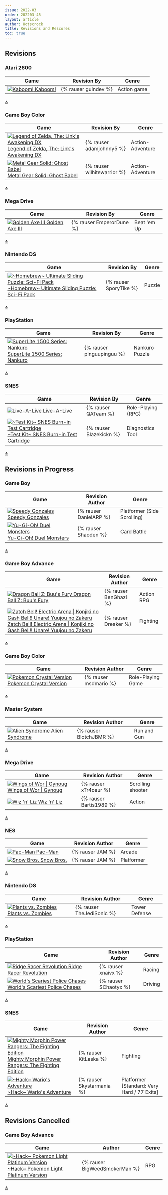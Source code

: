 ```yaml
---
issue: 2022-03
order: 202203-45
layout: article
author: Hotscrock
title: Revisions and Rescores
toc: true
---
```


## Revisions

### Atari 2600


| Game                                                                                                                                                                                                                         | Revision By          | Genre       |
| ---------------------------------------------------------------------------------------------------------------------------------------------------------------------------------------------------------------------------- | -------------------- | ----------- |
| <a class="gameicon-link" href="https://retroachievements.org/game/12735" target="_blank" rel="noopener"> <img class="gameicon" src="https://retroachievements.org/Images/016774.png" alt="Kaboom!"> <span>Kaboom!</span></a> | {% rauser guindev %} | Action game |

<a href="#toc">:top:</a>


### Game Boy Color


| Game                                                                                                                                                                                                                                                                                            | Revision By                 | Genre            |
| ----------------------------------------------------------------------------------------------------------------------------------------------------------------------------------------------------------------------------------------------------------------------------------------------- | --------------------------- | ---------------- |
| <a class="gameicon-link" href="https://retroachievements.org/game/5371" target="_blank" rel="noopener"> <img class="gameicon" src="https://retroachievements.org/Images/046977.png" alt="Legend of Zelda, The: Link's Awakening DX"> <span>Legend of Zelda, The: Link's Awakening DX</span></a> | {% rauser adamjohnny5 %}    | Action-Adventure |
| <a class="gameicon-link" href="https://retroachievements.org/game/520" target="_blank" rel="noopener"> <img class="gameicon" src="https://retroachievements.org/Images/004440.png" alt="Metal Gear Solid: Ghost Babel"> <span>Metal Gear Solid: Ghost Babel</span></a>                          | {% rauser wilhitewarrior %} | Action-Adventure |

<a href="#toc">:top:</a>


### Mega Drive


| Game                                                                                                                                                                                                                                    | Revision By              | Genre       |
| --------------------------------------------------------------------------------------------------------------------------------------------------------------------------------------------------------------------------------------- | ------------------------ | ----------- |
| <a class="gameicon-link" href="https://retroachievements.org/game/88" target="_blank" rel="noopener"> <img class="gameicon" src="https://retroachievements.org/Images/049191.png" alt="Golden Axe III"> <span>Golden Axe III</span></a> | {% rauser EmperorDune %} | Beat 'em Up |

<a href="#toc">:top:</a>


### Nintendo DS


| Game                                                                                                                                                                                                                                                                                                         | Revision By            | Genre  |
| ------------------------------------------------------------------------------------------------------------------------------------------------------------------------------------------------------------------------------------------------------------------------------------------------------------ | ---------------------- | ------ |
| <a class="gameicon-link" href="https://retroachievements.org/game/14842" target="_blank" rel="noopener"> <img class="gameicon" src="https://retroachievements.org/Images/053815.png" alt="~Homebrew~ Ultimate Sliding Puzzle: Sci-Fi Pack"> <span>~Homebrew~ Ultimate Sliding Puzzle: Sci-Fi Pack</span></a> | {% rauser SporyTike %} | Puzzle |

<a href="#toc">:top:</a>


### PlayStation


| Game                                                                                                                                                                                                                                                                       | Revision By               | Genre          |
| -------------------------------------------------------------------------------------------------------------------------------------------------------------------------------------------------------------------------------------------------------------------------- | ------------------------- | -------------- |
| <a class="gameicon-link" href="https://retroachievements.org/game/14582" target="_blank" rel="noopener"> <img class="gameicon" src="https://retroachievements.org/Images/031202.png" alt="SuperLite 1500 Series: Nankuro"> <span>SuperLite 1500 Series: Nankuro</span></a> | {% rauser pinguupinguu %} | Nankuro Puzzle |

<a href="#toc">:top:</a>


### SNES


| Game                                                                                                                                                                                                                                                                                       | Revision By         | Genre              |
| ------------------------------------------------------------------------------------------------------------------------------------------------------------------------------------------------------------------------------------------------------------------------------------------ | ------------------- | ------------------ |
| <a class="gameicon-link" href="https://retroachievements.org/game/1411" target="_blank" rel="noopener"> <img class="gameicon" src="https://retroachievements.org/Images/008516.png" alt="Live-A-Live"> <span>Live-A-Live</span></a>                                                        | {% rauser QATeam %} | Role-Playing (RPG) |
| <a class="gameicon-link" href="https://retroachievements.org/game/10701" target="_blank" rel="noopener"> <img class="gameicon" src="https://retroachievements.org/Images/051152.png" alt="~Test Kit~ SNES Burn-in Test Cartridge"> <span>~Test Kit~ SNES Burn-in Test Cartridge</span></a> | {% rauser Blazekickn %}   | Diagnostics Tool   |

<a href="#toc">:top:</a>



## Revisions in Progress

### Game Boy


| Game                                                                                                                                                                                                                                                       | Revision Author        | Genre                       |
| ---------------------------------------------------------------------------------------------------------------------------------------------------------------------------------------------------------------------------------------------------------- | ---------------------- | --------------------------- |
| <a class="gameicon-link" href="https://retroachievements.org/game/3329" target="_blank" rel="noopener"> <img class="gameicon" src="https://retroachievements.org/Images/046738.png" alt="Speedy Gonzales"> <span>Speedy Gonzales</span></a>                | {% rauser DanielARP %} | Platformer (Side Scrolling) |
| <a class="gameicon-link" href="https://retroachievements.org/game/595" target="_blank" rel="noopener"> <img class="gameicon" src="https://retroachievements.org/Images/027227.png" alt="Yu-Gi-Oh! Duel Monsters"> <span>Yu-Gi-Oh! Duel Monsters</span></a> | {% rauser Shaoden %}   | Card Battle                 |

<a href="#toc">:top:</a>


### Game Boy Advance


| Game                                                                                                                                                                                                                                                                                                                                                                  | Revision Author       | Genre      |
| --------------------------------------------------------------------------------------------------------------------------------------------------------------------------------------------------------------------------------------------------------------------------------------------------------------------------------------------------------------------- | --------------------- | ---------- |
| <a class="gameicon-link" href="https://retroachievements.org/game/754" target="_blank" rel="noopener"> <img class="gameicon" src="https://retroachievements.org/Images/034392.png" alt="Dragon Ball Z: Buu's Fury"> <span>Dragon Ball Z: Buu's Fury</span></a>                                                                                                        | {% rauser BenGhazi %} | Action RPG |
| <a class="gameicon-link" href="https://retroachievements.org/game/7015" target="_blank" rel="noopener"> <img class="gameicon" src="https://retroachievements.org/Images/045956.png" alt="Zatch Bell! Electric Arena \| Konjiki no Gash Bell!! Unare! Yuujou no Zakeru"> <span>Zatch Bell! Electric Arena \| Konjiki no Gash Bell!! Unare! Yuujou no Zakeru</span></a> | {% rauser Dreaker %}  | Fighting   |

<a href="#toc">:top:</a>


### Game Boy Color


| Game                                                                                                                                                                                                                                                       | Revision Author       | Genre             |
| ---------------------------------------------------------------------------------------------------------------------------------------------------------------------------------------------------------------------------------------------------------- | --------------------- | ----------------- |
| <a class="gameicon-link" href="https://retroachievements.org/game/810" target="_blank" rel="noopener"> <img class="gameicon" src="https://retroachievements.org/Images/034421.png" alt="Pokemon Crystal Version"> <span>Pokemon Crystal Version</span></a> | {% rauser msdmario %} | Role-Playing Game |

<a href="#toc">:top:</a>


### Master System


| Game                                                                                                                                                                                                                                       | Revision Author         | Genre       |
| ------------------------------------------------------------------------------------------------------------------------------------------------------------------------------------------------------------------------------------------ | ----------------------- | ----------- |
| <a class="gameicon-link" href="https://retroachievements.org/game/10747" target="_blank" rel="noopener"> <img class="gameicon" src="https://retroachievements.org/Images/047136.png" alt="Alien Syndrome"> <span>Alien Syndrome</span></a> | {% rauser BlotchJBMR %} | Run and Gun |

<a href="#toc">:top:</a>


### Mega Drive


| Game                                                                                                                                                                                                                                                     | Revision Author         | Genre             |
| -------------------------------------------------------------------------------------------------------------------------------------------------------------------------------------------------------------------------------------------------------- | ----------------------- | ----------------- |
| <a class="gameicon-link" href="https://retroachievements.org/game/330" target="_blank" rel="noopener"> <img class="gameicon" src="https://retroachievements.org/Images/009228.png" alt="Wings of Wor \| Gynoug"> <span>Wings of Wor \| Gynoug</span></a> | {% rauser xTr4ceur %}   | Scrolling shooter |
| <a class="gameicon-link" href="https://retroachievements.org/game/4509" target="_blank" rel="noopener"> <img class="gameicon" src="https://retroachievements.org/Images/003060.png" alt="Wiz 'n' Liz"> <span>Wiz 'n' Liz</span></a>                      | {% rauser Bartis1989 %} | Action            |

<a href="#toc">:top:</a>


### NES


| Game                                                                                                                                                                                                                              | Revision Author  | Genre      |
| --------------------------------------------------------------------------------------------------------------------------------------------------------------------------------------------------------------------------------- | ---------------- | ---------- |
| <a class="gameicon-link" href="https://retroachievements.org/game/1491" target="_blank" rel="noopener"> <img class="gameicon" src="https://retroachievements.org/Images/039727.png" alt="Pac-Man"> <span>Pac-Man</span></a>       | {% rauser JAM %} | Arcade     |
| <a class="gameicon-link" href="https://retroachievements.org/game/1961" target="_blank" rel="noopener"> <img class="gameicon" src="https://retroachievements.org/Images/025040.png" alt="Snow Bros."> <span>Snow Bros.</span></a> | {% rauser JAM %} | Platformer |

<a href="#toc">:top:</a>


### Nintendo DS


| Game                                                                                                                                                                                                                                               | Revision Author           | Genre         |
| -------------------------------------------------------------------------------------------------------------------------------------------------------------------------------------------------------------------------------------------------- | ------------------------- | ------------- |
| <a class="gameicon-link" href="https://retroachievements.org/game/12718" target="_blank" rel="noopener"> <img class="gameicon" src="https://retroachievements.org/Images/034206.png" alt="Plants vs. Zombies"> <span>Plants vs. Zombies</span></a> | {% rauser TheJediSonic %} | Tower Defense |

<a href="#toc">:top:</a>


### PlayStation


| Game                                                                                                                                                                                                                                                                       | Revision Author       | Genre   |
| -------------------------------------------------------------------------------------------------------------------------------------------------------------------------------------------------------------------------------------------------------------------------- | --------------------- | ------- |
| <a class="gameicon-link" href="https://retroachievements.org/game/5332" target="_blank" rel="noopener"> <img class="gameicon" src="https://retroachievements.org/Images/049669.png" alt="Ridge Racer Revolution"> <span>Ridge Racer Revolution</span></a>                  | {% rauser xnaivx %}   | Racing  |
| <a class="gameicon-link" href="https://retroachievements.org/game/14691" target="_blank" rel="noopener"> <img class="gameicon" src="https://retroachievements.org/Images/027754.png" alt="World's Scariest Police Chases"> <span>World's Scariest Police Chases</span></a> | {% rauser SChaotyx %} | Driving |

<a href="#toc">:top:</a>


### SNES


| Game                                                                                                                                                                                                                                                                                                              | Revision Author           | Genre                                       |
| ----------------------------------------------------------------------------------------------------------------------------------------------------------------------------------------------------------------------------------------------------------------------------------------------------------------- | ------------------------- | ------------------------------------------- |
| <a class="gameicon-link" href="https://retroachievements.org/game/1032" target="_blank" rel="noopener"> <img class="gameicon" src="https://retroachievements.org/Images/052154.png" alt="Mighty Morphin Power Rangers: The Fighting Edition"> <span>Mighty Morphin Power Rangers: The Fighting Edition</span></a> | {% rauser KitLaska %}     | Fighting                                    |
| <a class="gameicon-link" href="https://retroachievements.org/game/9175" target="_blank" rel="noopener"> <img class="gameicon" src="https://retroachievements.org/Images/023217.png" alt="~Hack~ Wario's Adventure"> <span>~Hack~ Wario's Adventure</span></a>                                                     | {% rauser Skystarmania %} | Platformer [Standard: Very Hard / 77 Exits] |

<a href="#toc">:top:</a>

## Revisions Cancelled

### Game Boy Advance


| Game                                                                                                                                                                                                                                                                                    | Author                        | Genre |
| --------------------------------------------------------------------------------------------------------------------------------------------------------------------------------------------------------------------------------------------------------------------------------------- | ----------------------------- | ----- |
| <a class="gameicon-link" href="https://retroachievements.org/game/3817" target="_blank" rel="noopener"> <img class="gameicon" src="https://retroachievements.org/Images/005490.png" alt="~Hack~ Pokemon Light Platinum Version"> <span>~Hack~ Pokemon Light Platinum Version</span></a> | {% rauser BigWeedSmokerMan %} | RPG   |

<a href="#toc">:top:</a>


